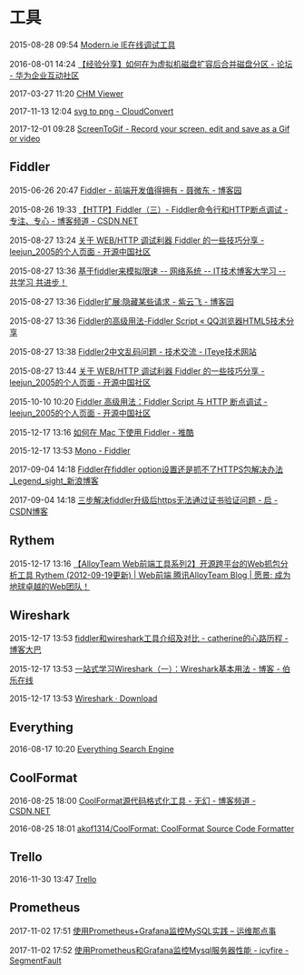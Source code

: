 # 工具

2015-08-28 09:54 [Modern.ie IE在线调试工具](http://dev.modern.ie/tools/vms/windows/)

2016-08-01 14:24 [【经验分享】如何在为虚拟机磁盘扩容后合并磁盘分区 - 论坛 - 华为企业互动社区](http://support.huawei.com/ecommunity/bbs/10216249.html)

2017-03-27 11:20 [CHM Viewer](http://chmviewer.com/)

2017-11-13 12:04 [svg to png - CloudConvert](https://cloudconvert.com/svg-to-png)

2017-12-01 09:28 [ScreenToGif - Record your screen, edit and save as a Gif or video](http://www.screentogif.com/?l=zh_cn)

## Fiddler

2015-06-26 20:47 [Fiddler - 前端开发值得拥有 - 聂微东 - 博客园](http://www.cnblogs.com/Darren_code/archive/2011/09/28/Fiddler.html)

2015-08-26 19:33 [【HTTP】Fiddler（三）- Fiddler命令行和HTTP断点调试 - 专注、专心 - 博客频道 - CSDN.NET](http://blog.csdn.net/ohmygirl/article/details/17855031)

2015-08-27 13:24 [关于 WEB/HTTP 调试利器 Fiddler 的一些技巧分享 - leejun_2005的个人页面 - 开源中国社区](http://my.oschina.net/leejun2005/blog/151103)

2015-08-27 13:36 [基于fiddler来模拟限速 -- 网络系统 -- IT技术博客大学习 -- 共学习 共进步！](http://blogread.cn/it/article/4540?f=wb)

2015-08-27 13:36 [Fiddler扩展:隐藏某些请求 - 紫云飞 - 博客园](http://www.cnblogs.com/ziyunfei/archive/2012/10/14/2723182.html)

2015-08-27 13:36 [Fiddler的高级用法-Fiddler Script « QQ浏览器HTML5技术分享](http://cube.qq.com/?p=973)

2015-08-27 13:38 [Fiddler2中文乱码问题 - 技术交流 - ITeye技术网站](http://thinktothings.iteye.com/blog/1139336)

2015-08-27 13:44 [关于 WEB/HTTP 调试利器 Fiddler 的一些技巧分享 - leejun_2005的个人页面 - 开源中国社区](http://my.oschina.net/leejun2005/blog/151103#OSC_h4_3)

2015-10-10 10:20 [Fiddler 高级用法：Fiddler Script 与 HTTP 断点调试 - leejun_2005的个人页面 - 开源中国社区](http://my.oschina.net/leejun2005/blog/399108)

2015-12-17 13:16 [如何在 Mac 下使用 Fiddler - 推酷](http://www.tuicool.com/articles/y2muiq)

2015-12-17 13:53 [Mono - Fiddler](http://fiddler.wikidot.com/mono)

2017-09-04 14:18 [Fiddler在fiddler option设置还是抓不了HTTPS包解决办法_Legend_sight_新浪博客](http://blog.sina.com.cn/s/blog_13afdb2130102wy2w.html)

2017-09-04 14:18 [三步解决fiddler升级后https无法通过证书验证问题 - 启 - CSDN博客](http://blog.csdn.net/wwdz_rwx/article/details/50396163)

## Rythem

2015-12-17 13:16 [【AlloyTeam Web前端工具系列2】开源跨平台的Web抓包分析工具 Rythem (2012-09-19更新) | Web前端 腾讯AlloyTeam Blog | 愿景: 成为地球卓越的Web团队！](http://www.alloyteam.com/2012/05/web-front-end-tool-rythem-1/)

## Wireshark

2015-12-17 13:53 [fiddler和wireshark工具介绍及对比 - catherine的心路历程 - 博客大巴](http://www.blogbus.com/wanping-logs/238827556.html)

2015-12-17 13:53 [一站式学习Wireshark（一）：Wireshark基本用法 - 博客 - 伯乐在线](http://blog.jobbole.com/70907/)

2015-12-17 13:53 [Wireshark · Download](https://www.wireshark.org/download.html)

## Everything

2016-08-17 10:20 [Everything Search Engine](http://www.voidtools.com/)

## CoolFormat

2016-08-25 18:00 [CoolFormat源代码格式化工具 - 无幻 - 博客频道 - CSDN.NET](http://blog.csdn.net/akof1314/article/details/5355948/)

2016-08-25 18:01 [akof1314/CoolFormat: CoolFormat Source Code Formatter](https://github.com/akof1314/CoolFormat)

## Trello

2016-11-30 13:47 [Trello](https://trello.com/)

## Prometheus

2017-11-02 17:51 [使用Prometheus+Grafana监控MySQL实践 – 运维那点事](http://www.ywnds.com/?p=9656)

2017-11-02 17:52 [使用Prometheus和Grafana监控Mysql服务器性能 - icyfire - SegmentFault](https://segmentfault.com/a/1190000007040144)

